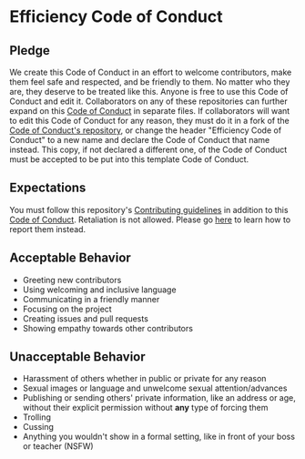 [contributing]: CONTRIBUTING.md
[code-of-conduct]: https://github.com/JavascriptLearner815/oss-enterprise/blob/master/CODE_OF_CONDUCT.md
[reporting]: https://github.com/JavascriptLearner815/oss-enterprise/blob/master/CODE_OF_CONDUCT.md#Reporting

# Efficiency Code of Conduct
## Pledge 
We create this Code of Conduct in an effort to welcome contributors, make them feel safe and respected, and be friendly to them.
No matter who they are, they deserve to be treated like this.
Anyone is free to use this Code of Conduct and edit it. Collaborators on any of these repositories can further expand on this [Code of Conduct][code-of-conduct] in separate files. If collaborators will want to edit this Code of Conduct for any reason, they must do it in a fork of the [Code of Conduct's repository][code-of-conduct], or change the header "Efficiency Code of Conduct" to a new name and declare the Code of Conduct that name instead. This copy, if not declared a different one, of the Code of Conduct must be accepted to be put into this template Code of Conduct.
## Expectations
You must follow this repository's [Contributing guidelines][contributing] in addition to this [Code of Conduct][code-of-conduct].
Retaliation is not allowed. Please go [here][reporting] to learn how to report them instead. 
## Acceptable Behavior
- Greeting new contributors 
- Using welcoming and inclusive language
- Communicating in a friendly manner
- Focusing on the project 
- Creating issues and pull requests 
- Showing empathy towards other contributors
## Unacceptable Behavior
- Harassment of others whether in public or private for any reason
- Sexual images or language and unwelcome sexual attention/advances
- Publishing or sending others' private information, like an address or age, without their explicit permission without **any** type of forcing them
- Trolling
- Cussing
- Anything you wouldn't show in a formal setting, like in front of your boss or teacher (NSFW)
